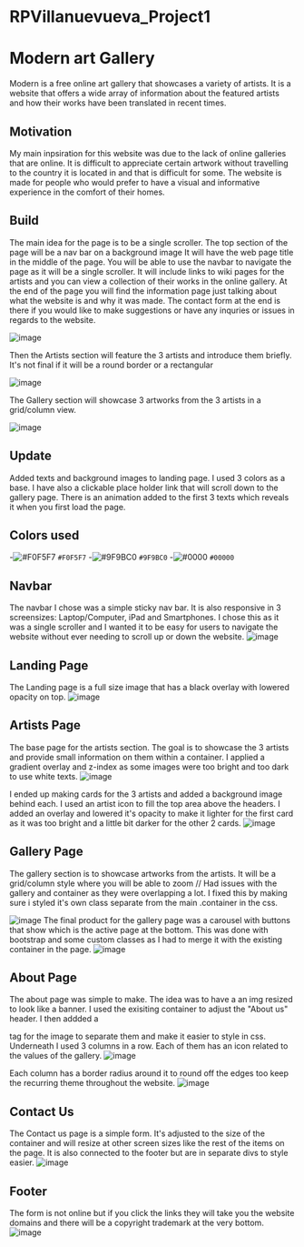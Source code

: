 # RPVillanuevueva_Project1

# Modern art Gallery
Modern is a free online art gallery that showcases a variety of artists. It is a website that offers a wide array of information about the featured artists and how their works have been translated in recent times.  

## Motivation
My main inpsiration for this website was due to the lack of online galleries that are online. It is difficult to appreciate certain artwork without travelling to the country it is located in and that is difficult for some. The website is made for people who would prefer to have a visual and informative experience in the comfort of their homes. 

## Build 
The main idea for the page is to be a single scroller. The top section of the page will be a nav bar on a background image It will have the web page title in the middle of the page. You will be able to use the navbar to navigate the page as it will be a single scroller. It will include links to wiki pages for the artists and you can view a collection of their works in the online gallery. At the end of the page you will find the information page just talking about what the website is and why it was made. The contact form at the end is there if you would like to make suggestions or have any inquries or issues in regards to the website.

![image](https://user-images.githubusercontent.com/91730394/143299002-0d153571-e511-4f0a-865d-bc3bfc4cc4c0.png)

Then the Artists section will feature the 3 artists and introduce them briefly. It's not final if it will be a round border or a rectangular

![image](https://user-images.githubusercontent.com/91730394/143299303-cb540a0b-6c61-49e3-9ab8-e4cb63ea07dc.png)

The Gallery section will showcase 3 artworks from the 3 artists in a grid/column view.

![image](https://user-images.githubusercontent.com/91730394/143299447-0e98d1fa-baa9-4026-acc1-4765d35ac5b6.png)

## Update
Added texts and background images to landing page. I used 3 colors as a base. I have also a clickable place holder link that will scroll down to the gallery page. There is an animation added to the first 3 texts which reveals it when you first load the page.

## Colors used
-![#F0F5F7](https://via.placeholder.com/15/F0F5F7/000000?text=+) `#F0F5F7`
-![#9F9BC0](https://via.placeholder.com/15/9F9BC0/000000?text=+) `#9F9BC0`
-![#0000](https://via.placeholder.com/15/00000/000000?text=+) `#00000`

## Navbar
The navbar I chose was a simple sticky nav bar. It is also responsive in 3 screensizes: Laptop/Computer, iPad and Smartphones. I chose this as it was a single scroller and I wanted it to be easy for users to navigate the website without ever needing to scroll up or down the website. 
![image](https://user-images.githubusercontent.com/91730394/143792661-6d472484-1a72-45aa-9378-69fc23504cd2.png)

## Landing Page
The Landing page is a full size image that has a black overlay with lowered opacity on top. 
![image](https://user-images.githubusercontent.com/91730394/143300188-00b5e021-36f4-487b-baed-2019769c21fb.png)

## Artists Page
The base page for the artists section. The goal is to showcase the 3 artists and provide small information on them within a container. I applied a gradient overlay and z-index as some images were too bright and too dark to use white texts.
![image](https://user-images.githubusercontent.com/91730394/143301608-a6ea5979-c079-4892-89d2-410bb4caec69.png)

I ended up making cards for the 3 artists and added a background image behind each. I used an artist icon to fill the top area above the headers. I added an overlay and lowered it's opacity to make it lighter for the first card as it was too bright and a little bit darker for the other 2 cards. 
![image](https://user-images.githubusercontent.com/91730394/143316510-25e9d479-d3b9-49fe-9386-06443e7d6f56.png)

## Gallery Page
The gallery section is to showcase artworks from the artists. It will be a grid/column style where you will be able to zoom // Had issues with the gallery and container as they were overlapping a lot. I fixed this by making sure i styled it's own class separate from the main .container in the css. 

![image](https://user-images.githubusercontent.com/91730394/143316687-bddbada5-973e-4e1b-b21a-b96aad4dfe6d.png)
The final product for the gallery page was a carousel with buttons that show which is the active page at the bottom. This was done with bootstrap and some custom classes as I had to merge it with the existing container in the page. 
![image](https://user-images.githubusercontent.com/91730394/143792357-3295fb80-d8ed-458a-99c2-0f700b1a4a1a.png)

## About Page
The about page was simple to make. The idea was to have a an img resized to look like a banner. I used the exisiting container to adjust the "About us" header. I then addded a <section> tag for the image to separate them and make it easier to style in css. Underneath I used 3 columns in a row. Each of them has an icon related to the values of the gallery. 
![image](https://user-images.githubusercontent.com/91730394/143792779-c1b3a121-15eb-4777-85c2-495a66b9d47b.png)
  
Each column has a border radius around it to round off the edges too keep the recurring theme throughout the website. 
![image](https://user-images.githubusercontent.com/91730394/143793995-a954e9fd-a6ed-4f13-b66f-2d8119198f98.png)

## Contact Us
The Contact us page is a simple form. It's adjusted to the size of the container and will resize at other screen sizes like the rest of the items on the page. It is also connected to the footer but are in separate divs to style easier. 
![image](https://user-images.githubusercontent.com/91730394/143861707-bb92ecb3-7d19-4402-b72e-2ee4d583b332.png)

## Footer
The form is not online but if you click the links they will take you the website domains and there will be a copyright trademark at the very bottom. 
![image](https://user-images.githubusercontent.com/91730394/143861752-e114ee15-22f5-4cae-8cb1-635f116c42dc.png)







